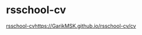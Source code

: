 # rsschool-cv
[rsschool-cv](https://GarikMSK.github.io/rsschool-cv/cv)https://GarikMSK.github.io/rsschool-cv/cv
